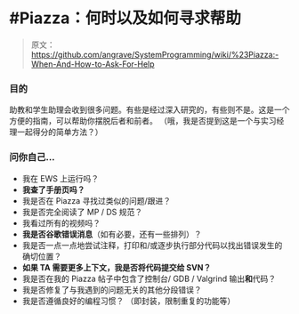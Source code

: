 # #Piazza：何时以及如何寻求帮助

> 原文：<https://github.com/angrave/SystemProgramming/wiki/%23Piazza:-When-And-How-to-Ask-For-Help>

### 目的

助教和学生助理会收到很多问题。有些是经过深入研究的，有些则不是。这是一个方便的指南，可以帮助你摆脱后者和前者。 （哦，我是否提到这是一个与实习经理一起得分的简单方法？）

### 问你自己...

*   我在 EWS 上运行吗？
*   **我查了手册页吗？**
*   我是否在 Piazza 寻找过类似的问题/跟进？
*   我是否完全阅读了 MP / DS 规范？
*   我看过所有的视频吗？
*   **我是否谷歌错误消息**（如有必要，还有一些排列）？
*   我是否一点一点地尝试注释，打印和/或逐步执行部分代码以找出错误发生的确切位置？
*   **如果 TA 需要更多上下文，我是否将代码提交给 SVN？**
*   我是否在我的 Piazza 帖子中包含了控制台/ GDB / Valgrind 输出**和**代码？
*   我是否修复了与我遇到的问题无关的其他分段错误？
*   我是否遵循良好的编程习惯？ （即封装，限制重复的功能等）